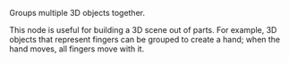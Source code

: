 Groups multiple 3D objects together.

This node is useful for building a 3D scene out of parts. For example, 3D objects that represent fingers can be grouped to create a hand; when the hand moves, all fingers move with it.
